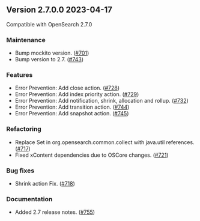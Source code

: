 ## Version 2.7.0.0 2023-04-17

Compatible with OpenSearch 2.7.0

### Maintenance
* Bump mockito version. ([#701](https://github.com/opensearch-project/index-management/pull/701))
* Bump version to 2.7. ([#743](https://github.com/opensearch-project/index-management/pull/743))

### Features
* Error Prevention: Add close action. ([#728](https://github.com/opensearch-project/index-management/pull/728))
* Error Prevention: Add index priority action. ([#729](https://github.com/opensearch-project/index-management/pull/729))
* Error Prevention: Add notification, shrink, allocation and rollup. ([#732](https://github.com/opensearch-project/index-management/pull/732))
* Error Prevention: Add transition action. ([#744](https://github.com/opensearch-project/index-management/pull/744))
* Error Prevention: Add snapshot action. ([#745](https://github.com/opensearch-project/index-management/pull/745))

### Refactoring
* Replace Set in org.opensearch.common.collect with java.util references. ([#717](https://github.com/opensearch-project/index-management/pull/717))
* Fixed xContent dependencies due to OSCore changes. ([#721](https://github.com/opensearch-project/index-management/pull/721))

### Bug fixes
* Shrink action Fix. ([#718](https://github.com/opensearch-project/index-management/pull/718))

### Documentation
* Added 2.7 release notes. ([#755](https://github.com/opensearch-project/index-management/pull/755))